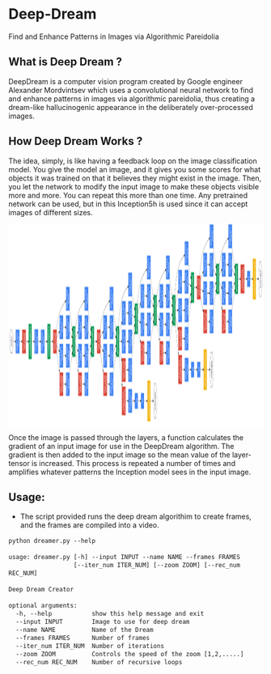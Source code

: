 # Deep-Dream
Find and Enhance Patterns in Images via Algorithmic Pareidolia

## What is Deep Dream ?

DeepDream is a computer vision program created by Google engineer Alexander Mordvintsev which uses a convolutional neural network to find and enhance patterns in images via algorithmic pareidolia, thus creating a dream-like hallucinogenic appearance in the deliberately over-processed images.

## How Deep Dream Works ?

The idea, simply, is like having a feedback loop on the image classification model. You give the model an image, and it gives you some scores for what objects it was trained on that it believes they might exist in the image. Then, you let the network to modify the input image to make these objects visible more and more. You can repeat this more than one time. Any pretrained network can be used, but in this Inception5h is used since it can accept images of different sizes.

<p align="center">
<img src="https://github.com/crypto-code/Deep-Dream/blob/master/assets/model.png" height="400" align="middle" />   </p>

Once the image is passed through the layers, a function calculates the gradient of an input image for use in the DeepDream algorithm. The gradient is then added to the input image so the mean value of the layer-tensor is increased. This process is repeated a number of times and amplifies whatever patterns the Inception model sees in the input image.

## Usage:

* The script provided runs the deep dream algorithim to create frames, and the frames are compiled into a video.
```
python dreamer.py --help

usage: dreamer.py [-h] --input INPUT --name NAME --frames FRAMES
                  [--iter_num ITER_NUM] [--zoom ZOOM] [--rec_num REC_NUM]

Deep Dream Creator

optional arguments:
  -h, --help           show this help message and exit
  --input INPUT        Image to use for deep dream
  --name NAME          Name of the Dream
  --frames FRAMES      Number of frames
  --iter_num ITER_NUM  Number of iterations
  --zoom ZOOM          Controls the speed of the zoom [1,2,.....]
  --rec_num REC_NUM    Number of recursive loops
```
